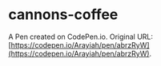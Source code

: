 # cannons-coffee

A Pen created on CodePen.io. Original URL: [https://codepen.io/Arayiah/pen/abrzRyW](https://codepen.io/Arayiah/pen/abrzRyW).

